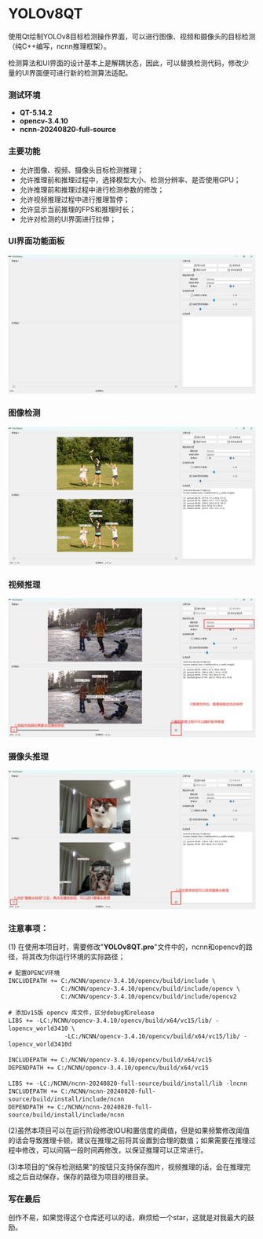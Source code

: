 # YOLOv8QT
使用Qt绘制YOLOv8目标检测操作界面，可以进行图像、视频和摄像头的目标检测（纯C++编写，ncnn推理框架）。

检测算法和UI界面的设计基本上是解耦状态，因此，可以替换检测代码，修改少量的UI界面便可进行新的检测算法适配。



### 测试环境

- **QT-5.14.2**
- **opencv-3.4.10**
- **ncnn-20240820-full-source**



### 主要功能

- 允许图像、视频、摄像头目标检测推理；
- 允许推理前和推理过程中，选择模型大小、检测分辨率、是否使用GPU；
- 允许推理前和推理过程中进行检测参数的修改；
- 允许视频推理过程中进行推理暂停；
- 允许显示当前推理的FPS和推理时长；
- 允许对检测的UI界面进行拉伸；



### UI界面功能面板

![ui](https://github.com/zhahoi/YOLOv8QT/blob/main/docs/ui.png)



### 图像检测

![image_detect](https://github.com/zhahoi/YOLOv8QT/blob/main/docs/image_detect.png)



### 视频推理

![video_detect](https://github.com/zhahoi/YOLOv8QT/blob/main/docs/video_detect.png)



### 摄像头推理

![cam_detect](https://github.com/zhahoi/YOLOv8QT/blob/main/docs/cam_detect.png)



### 注意事项：

(1) 在使用本项目时，需要修改"**YOLOv8QT.pro**"文件中的，ncnn和opencv的路径，将其改为你运行环境的实际路径；

```
# 配置OPENCV环境
INCLUDEPATH += C:/NCNN/opencv-3.4.10/opencv/build/include \
               C:/NCNN/opencv-3.4.10/opencv/build/include/opencv \
               C:/NCNN/opencv-3.4.10/opencv/build/include/opencv2

# 添加v15版 opencv 库文件，区分debug和release
LIBS += -LC:/NCNN/opencv-3.4.10/opencv/build/x64/vc15/lib/ -lopencv_world3410 \
                -LC:/NCNN/opencv-3.4.10/opencv/build/x64/vc15/lib/ -lopencv_world3410d

INCLUDEPATH += C:/NCNN/opencv-3.4.10/opencv/build/x64/vc15
DEPENDPATH += C:/NCNN/opencv-3.4.10/opencv/build/x64/vc15

LIBS += -LC:/NCNN/ncnn-20240820-full-source/build/install/lib -lncnn
INCLUDEPATH += C:/NCNN/ncnn-20240820-full-source/build/install/include/ncnn
DEPENDPATH += C:/NCNN/ncnn-20240820-full-source/build/install/include/ncnn
```

(2)虽然本项目可以在运行阶段修改IOU和置信度的阈值，但是如果频繁修改阈值的话会导致推理卡顿，建议在推理之前将其设置到合理的数值；如果需要在推理过程中修改，可以间隔一段时间再修改，以保证推理可以正常进行。

(3)本项目的“保存检测结果”的按钮只支持保存图片，视频推理的话，会在推理完成之后自动保存，保存的路径为项目的根目录。



### 写在最后

创作不易，如果觉得这个仓库还可以的话，麻烦给一个star，这就是对我最大的鼓励。



